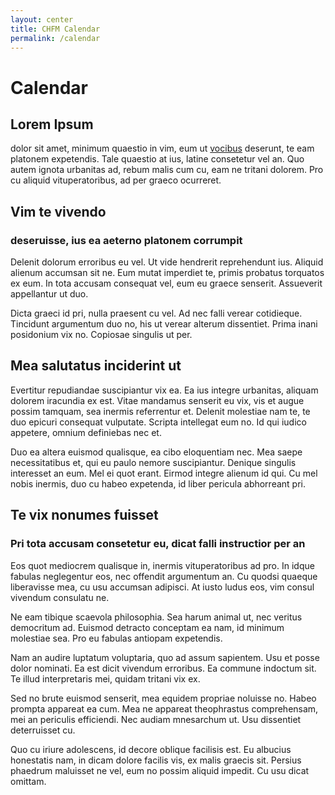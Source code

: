 ```yaml
---
layout: center
title: CHFM Calendar
permalink: /calendar
---
```


# Calendar

## Lorem Ipsum
dolor sit amet, minimum quaestio in vim, eum ut [vocibus](/) deserunt, te eam platonem expetendis. Tale quaestio at ius, latine consetetur vel an. Quo autem ignota urbanitas ad, rebum malis cum cu, eam ne tritani dolorem. Pro cu aliquid vituperatoribus, ad per graeco ocurreret.

## Vim te vivendo
### deseruisse, ius ea aeterno platonem corrumpit
Delenit dolorum erroribus eu vel. Ut vide hendrerit reprehendunt ius. Aliquid alienum accumsan sit ne. Eum mutat imperdiet te, primis probatus torquatos ex eum. In tota accusam consequat vel, eum eu graece senserit. Assueverit appellantur ut duo.

Dicta graeci id pri, nulla praesent cu vel. Ad nec falli verear cotidieque. Tincidunt argumentum duo no, his ut verear alterum dissentiet. Prima inani posidonium vix no. Copiosae singulis ut per.

## Mea salutatus inciderint ut
Evertitur repudiandae suscipiantur vix ea. Ea ius integre urbanitas, aliquam dolorem iracundia ex est. Vitae mandamus senserit eu vix, vis et augue possim tamquam, sea inermis referrentur et. Delenit molestiae nam te, te duo epicuri consequat vulputate. Scripta intellegat eum no. Id qui iudico appetere, omnium definiebas nec et.

Duo ea altera euismod qualisque, ea cibo eloquentiam nec. Mea saepe necessitatibus et, qui eu paulo nemore suscipiantur. Denique singulis interesset an eum. Mel ei quot erant. Eirmod integre alienum id qui. Cu mel nobis inermis, duo cu habeo expetenda, id liber pericula abhorreant pri.

## Te vix nonumes fuisset
### Pri tota accusam consetetur eu, dicat falli instructior per an
Eos quot mediocrem qualisque in, inermis vituperatoribus ad pro. In idque fabulas neglegentur eos, nec offendit argumentum an. Cu quodsi quaeque liberavisse mea, cu usu accumsan adipisci. At iusto ludus eos, vim consul vivendum consulatu ne.

Ne eam tibique scaevola philosophia. Sea harum animal ut, nec veritus democritum ad. Euismod detracto conceptam ea nam, id minimum molestiae sea. Pro eu fabulas antiopam expetendis.

Nam an audire luptatum voluptaria, quo ad assum sapientem. Usu et posse dolor nominati. Ea est dicit vivendum erroribus. Ea commune indoctum sit. Te illud interpretaris mei, quidam tritani vix ex.

Sed no brute euismod senserit, mea equidem propriae noluisse no. Habeo prompta appareat ea cum. Mea ne appareat theophrastus comprehensam, mei an periculis efficiendi. Nec audiam mnesarchum ut. Usu dissentiet deterruisset cu.

Quo cu iriure adolescens, id decore oblique facilisis est. Eu albucius honestatis nam, in dicam dolore facilis vis, ex malis graecis sit. Persius phaedrum maluisset ne vel, eum no possim aliquid impedit. Cu usu dicat omittam.